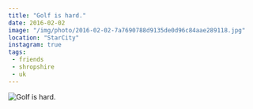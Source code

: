 ```yaml
---
title: "Golf is hard."
date: 2016-02-02
image: "/img/photo/2016-02-02-7a7690788d9135de0d96c84aae289118.jpg"
location: "StarCity"
instagram: true
tags:
 - friends
 - shropshire
 - uk
---
```


![Golf is hard.](/img/photo/2016-02-02-7a7690788d9135de0d96c84aae289118.jpg)

